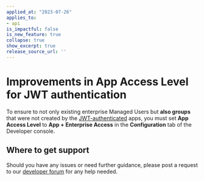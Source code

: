 ```yaml
---
applied_at: "2023-07-26"
applies_to: 
- api
is_impactful: false
is_new_feature: true
collapse: true
show_excerpt: true
release_source_url: ''
---
```


# Improvements in App Access Level for JWT authentication

To ensure to not only existing enterprise Managed Users but **also groups** that were not created by the [JWT-authenticated][1] apps, you must set **App Access Level** to **App + Enterprise Access** in the **Configuration** tab of the Developer console.

<!-- more -->

## Where to get support

Should you have any issues or need further guidance, please post a request to our [developer forum][2] for any help needed.


[1]: g://authentication/jwt/jwt-setup
[2]: https://forum.box.com/